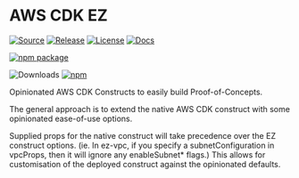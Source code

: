 # AWS CDK EZ

[![Source](https://img.shields.io/badge/Source-GitHub-blue?logo=github)][source]
[![Release](https://github.com/szukalski/aws-cdk-ez/actions/workflows/release.yml/badge.svg)](https://github.com/szukalski/aws-cdk-ez/actions/workflows/release.yml)
[![License](https://img.shields.io/github/license/szukalski/aws-cdk-ez)][license]
[![Docs](https://img.shields.io/badge/Construct%20Hub-aws--cdk--ez-orange)][docs]

[![npm package](https://img.shields.io/npm/v/aws-cdk-ez?color=brightgreen)][npm]

![Downloads](https://img.shields.io/badge/-DOWNLOADS:-brightgreen?color=gray)
[![npm](https://img.shields.io/npm/dt/aws-cdk-ez?label=npm&color=blueviolet)][npm]

Opinionated AWS CDK Constructs to easily build Proof-of-Concepts.

The general approach is to extend the native AWS CDK construct with some opinionated ease-of-use options.

Supplied props for the native construct will take precedence over the EZ construct options. (ie. In ez-vpc, if you specify a subnetConfiguration in vpcProps, then it will ignore any enableSubnet* flags.) 
This allows for customisation of the deployed construct against the opinionated defaults.

  [source]: https://github.com/szukalski/aws-cdk-ez
  [license]: https://github.com/szukalski/aws-cdk-ez/blob/main/LICENSE
  [docs]: https://constructs.dev/packages/aws-cdk-ez/
  [npm]: https://www.npmjs.com/package/aws-cdk-ez